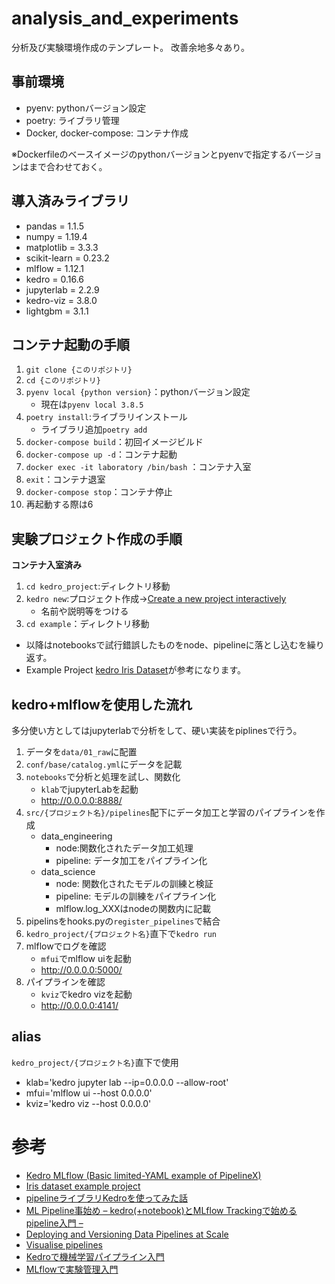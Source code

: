 # analysis_and_experiments

分析及び実験環境作成のテンプレート。
改善余地多々あり。

## 事前環境
- pyenv: pythonバージョン設定
- poetry: ライブラリ管理
- Docker, docker-compose: コンテナ作成

※Dockerfileのベースイメージのpythonバージョンとpyenvで指定するバージョンはまで合わせておく。


## 導入済みライブラリ

- pandas = 1.1.5
- numpy = 1.19.4
- matplotlib = 3.3.3
- scikit-learn = 0.23.2
- mlflow = 1.12.1
- kedro = 0.16.6
- jupyterlab = 2.2.9
- kedro-viz = 3.8.0
- lightgbm = 3.1.1


## コンテナ起動の手順
 
1. `git clone {このリポジトリ}`
2. `cd {このリポジトリ}`
6. `pyenv local {python version}`：pythonバージョン設定 
    - 現在は`pyenv local 3.8.5`
7. `poetry install`:ライブラリインストール
    - ライブラリ追加`poetry add`
8. `docker-compose build`：初回イメージビルド
9. `docker-compose up -d`：コンテナ起動
10. `docker exec -it laboratory /bin/bash` ：コンテナ入室
11. `exit`：コンテナ退室
12. `docker-compose stop`：コンテナ停止
13. 再起動する際は6

## 実験プロジェクト作成の手順

**コンテナ入室済み**

1. `cd kedro_project`:ディレクトリ移動
2. `kedro new`:プロジェクト作成→[Create a new project interactively][kedro_new]
    - 名前や説明等をつける
3. `cd example`：ディレクトリ移動

- 以降はnotebooksで試行錯誤したものをnode、pipelineに落とし込むを繰り返す。
- Example Project [kedro Iris Dataset][iris_data]が参考になります。

[kedro_new]:https://kedro.readthedocs.io/en/stable/02_get_started/04_new_project.html

[iris_data]:https://kedro.readthedocs.io/en/stable/02_get_started/05_example_project.html

## kedro+mlflowを使用した流れ

多分使い方としてはjupyterlabで分析をして、硬い実装をpiplinesで行う。


1. データを`data/01_raw`に配置
2. `conf/base/catalog.yml`にデータを記載
3. `notebooks`で分析と処理を試し、関数化
    - `klab`でjupyterLabを起動
    - http://0.0.0.0:8888/
5. `src/{プロジェクト名}/pipelines`配下にデータ加工と学習のパイプラインを作成
    - data_engineering
        - node:関数化されたデータ加工処理
        - pipeline: データ加工をパイプライン化
    - data_science
        - node: 関数化されたモデルの訓練と検証
        - pipeline: モデルの訓練をパイプライン化
        - mlflow.log_XXXはnodeの関数内に記載
6. pipelinsをhooks.pyの`register_pipelines`で結合
6. `kedro_project/{プロジェクト名}`直下で`kedro run`
7. mlflowでログを確認
    - `mfui`でmlflow uiを起動
    - http://0.0.0.0:5000/
8. パイプラインを確認
    - `kviz`でkedro vizを起動
    - http://0.0.0.0:4141/

## alias
`kedro_project/{プロジェクト名}`直下で使用

- klab='kedro jupyter lab --ip=0.0.0.0 --allow-root'
- mfui='mlflow ui --host 0.0.0.0'
- kviz='kedro viz --host 0.0.0.0'




# 参考


- [Kedro MLflow (Basic limited-YAML example of PipelineX)](https://github.com/Minyus/kedro_mlflow)
- [Iris dataset example project](https://kedro.readthedocs.io/en/stable/02_get_started/05_example_project.html)
- [pipelineライブラリKedroを使ってみた話](https://socinuit.hatenablog.com/entry/2020/02/08/210423)
- [ML Pipeline事始め – kedro(+notebook)とMLflow Trackingで始めるpipeline入門 –](https://recruit.gmo.jp/engineer/jisedai/blog/kedro_and_mlflow_tracking/)
- [Deploying and Versioning Data Pipelines at Scale](https://medium.com/quantumblack/deploying-and-versioning-data-pipelines-at-scale-942b1d81b5f5)
- [Visualise pipelines](https://kedro.readthedocs.io/en/stable/03_tutorial/06_visualise_pipeline.html)
- [Kedroで機械学習パイプライン入門](https://qiita.com/noko_qii/items/2395d3a3dbcd9410e5e7)
- [MLflowで実験管理入門](https://future-architect.github.io/articles/20200626/)
